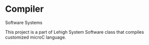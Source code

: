 # Compiler
Software Systems

This project is a part of Lehigh System Software class that compiles customized microC language.
